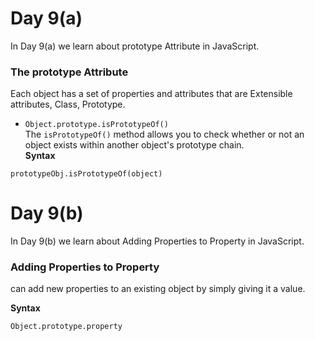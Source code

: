 # Day 9(a)
In Day 9(a) we learn about prototype Attribute in JavaScript.

### The prototype Attribute
Each object has a set of properties and attributes that are Extensible attributes, Class, Prototype.

* ```Object.prototype.isPrototypeOf()```<br>
The ```isPrototypeOf()``` method allows you to check whether or not an object exists within another object's prototype chain.<br>
**Syntax**
```
prototypeObj.isPrototypeOf(object)
```
# Day 9(b)
In Day 9(b) we learn about Adding Properties to Property in JavaScript.

### Adding Properties to Property
can add new properties to an existing object by simply giving it a value.

**Syntax**
```
Object.prototype.property
```